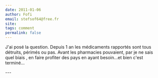```yaml
---
date: 2011-01-06
author: Fofi
email: stefsof64@free.fr
site: 
tags: comment
permalink: false
---
```


<p>J'ai posé la question. Depuis 1 an les médicaments  rapportés sont tous détruits, périmés ou pas. Avant les pharmacies pouvaient, par je ne sais quel biais , en faire profiter  des pays en ayant besoin...et bien c'est terminé...</p>
---